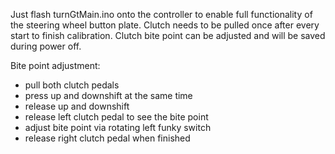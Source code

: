 Just flash turnGtMain.ino onto the controller to enable full functionality of the steering wheel button plate. Clutch needs to be pulled once after every start to finish calibration. Clutch bite point can be adjusted and will be saved during power off. 

Bite point adjustment:
* pull both clutch pedals
* press up and downshift at the same time
* release up and downshift
* release left clutch pedal to see the bite point
* adjust bite point via rotating left funky switch
* release right clutch pedal when finished